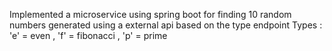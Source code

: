 Implemented a microservice using spring boot for finding 10 random numbers generated using a external api based on the type endpoint
Types : 'e' = even , 'f' = fibonacci , 'p' = prime
